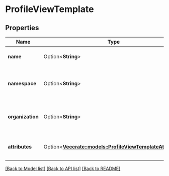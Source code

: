 # ProfileViewTemplate

## Properties

Name | Type | Description | Notes
------------ | ------------- | ------------- | -------------
**name** | Option<**String**> | Name of the view to be built. | [optional]
**namespace** | Option<**String**> | CJaaS Namespace to which this template belongs. | [optional]
**organization** | Option<**String**> | CJaaS Organization to which this template belongs. | [optional]
**attributes** | Option<[**Vec<crate::models::ProfileViewTemplateAttribute>**](profileViewTemplateAttribute.md)> | List of attributes to build the view. | [optional]

[[Back to Model list]](../README.md#documentation-for-models) [[Back to API list]](../README.md#documentation-for-api-endpoints) [[Back to README]](../README.md)


